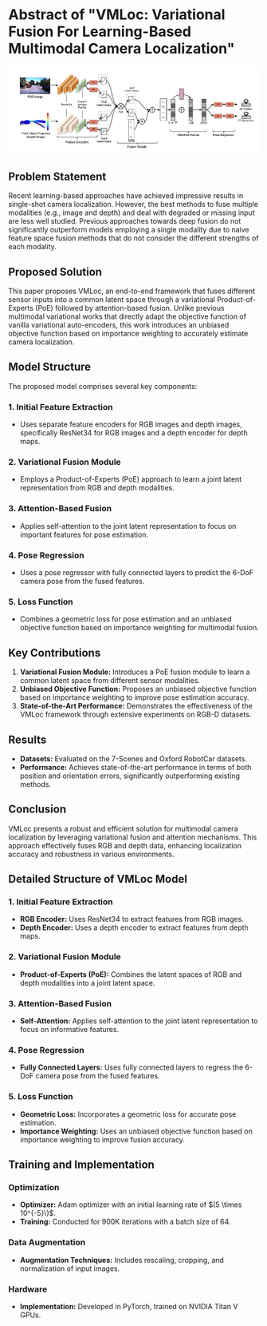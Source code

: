 # Abstract of "VMLoc: Variational Fusion For Learning-Based Multimodal Camera Localization"

![VMLoc Architecture](https://github.com/Husseinhhameed/Transformer-Based-Camera-localization-review/blob/main/images/VMLoc.png)

## Problem Statement

Recent learning-based approaches have achieved impressive results in single-shot camera localization. However, the best methods to fuse multiple modalities (e.g., image and depth) and deal with degraded or missing input are less well studied. Previous approaches towards deep fusion do not significantly outperform models employing a single modality due to naive feature space fusion methods that do not consider the different strengths of each modality.

## Proposed Solution

This paper proposes VMLoc, an end-to-end framework that fuses different sensor inputs into a common latent space through a variational Product-of-Experts (PoE) followed by attention-based fusion. Unlike previous multimodal variational works that directly adapt the objective function of vanilla variational auto-encoders, this work introduces an unbiased objective function based on importance weighting to accurately estimate camera localization.

## Model Structure

The proposed model comprises several key components:

### 1. Initial Feature Extraction

- Uses separate feature encoders for RGB images and depth images, specifically ResNet34 for RGB images and a depth encoder for depth maps.

### 2. Variational Fusion Module

- Employs a Product-of-Experts (PoE) approach to learn a joint latent representation from RGB and depth modalities.

### 3. Attention-Based Fusion

- Applies self-attention to the joint latent representation to focus on important features for pose estimation.

### 4. Pose Regression

- Uses a pose regressor with fully connected layers to predict the 6-DoF camera pose from the fused features.

### 5. Loss Function

- Combines a geometric loss for pose estimation and an unbiased objective function based on importance weighting for multimodal fusion.

## Key Contributions

1. **Variational Fusion Module:** Introduces a PoE fusion module to learn a common latent space from different sensor modalities.
2. **Unbiased Objective Function:** Proposes an unbiased objective function based on importance weighting to improve pose estimation accuracy.
3. **State-of-the-Art Performance:** Demonstrates the effectiveness of the VMLoc framework through extensive experiments on RGB-D datasets.

## Results

- **Datasets:** Evaluated on the 7-Scenes and Oxford RobotCar datasets.
- **Performance:** Achieves state-of-the-art performance in terms of both position and orientation errors, significantly outperforming existing methods.

## Conclusion

VMLoc presents a robust and efficient solution for multimodal camera localization by leveraging variational fusion and attention mechanisms. This approach effectively fuses RGB and depth data, enhancing localization accuracy and robustness in various environments.

## Detailed Structure of VMLoc Model

### 1. Initial Feature Extraction

- **RGB Encoder:** Uses ResNet34 to extract features from RGB images.
- **Depth Encoder:** Uses a depth encoder to extract features from depth maps.

### 2. Variational Fusion Module

- **Product-of-Experts (PoE):** Combines the latent spaces of RGB and depth modalities into a joint latent space.

### 3. Attention-Based Fusion

- **Self-Attention:** Applies self-attention to the joint latent representation to focus on informative features.

### 4. Pose Regression

- **Fully Connected Layers:** Uses fully connected layers to regress the 6-DoF camera pose from the fused features.

### 5. Loss Function

- **Geometric Loss:** Incorporates a geometric loss for accurate pose estimation.
- **Importance Weighting:** Uses an unbiased objective function based on importance weighting to improve fusion accuracy.

## Training and Implementation

### Optimization

- **Optimizer:** Adam optimizer with an initial learning rate of $(5 \times 10^{-5}\)$.
- **Training:** Conducted for 900K iterations with a batch size of 64.

### Data Augmentation

- **Augmentation Techniques:** Includes rescaling, cropping, and normalization of input images.

### Hardware

- **Implementation:** Developed in PyTorch, trained on NVIDIA Titan V GPUs.


